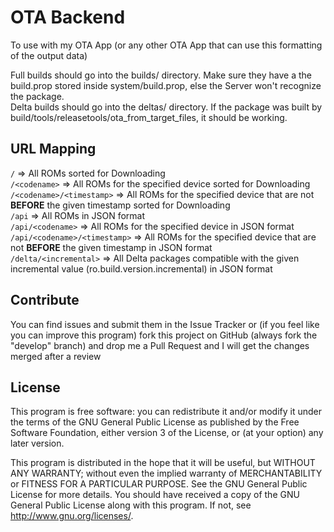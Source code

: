 # OTA Backend
To use with my OTA App (or any other OTA App that can use this formatting of the output data)

Full builds should go into the builds/ directory. Make sure they have a the build.prop stored inside system/build.prop, else the Server won't recognize the package.  
Delta builds should go into the deltas/ directory. If the package was built by build/tools/releasetools/ota_from_target_files, it should be working.


## URL Mapping  

```/``` => All ROMs sorted for Downloading  
```/<codename>``` => All ROMs for the specified device sorted for Downloading  
```/<codename>/<timestamp>``` => All ROMs for the specified device that are not **BEFORE** the given timestamp sorted for Downloading  
```/api``` => All ROMs in JSON format  
```/api/<codename>``` => All ROMs for the specified device in JSON format
```/api/<codename>/<timestamp>``` => All ROMs for the specified device that are not **BEFORE** the given timestamp in JSON format  
```/delta/<incremental>``` => All Delta packages compatible with the given incremental value (ro.build.version.incremental) in JSON format  

## Contribute

You can find issues and submit them in the Issue Tracker or (if you feel like you can improve this program) fork this project on GitHub (always fork the "develop" branch) and drop me a Pull Request and I will get the changes merged after a review

## License

This program is free software: you can redistribute it and/or modify
it under the terms of the GNU General Public License as published by
the Free Software Foundation, either version 3 of the License, or
(at your option) any later version.

This program is distributed in the hope that it will be useful,
but WITHOUT ANY WARRANTY; without even the implied warranty of
MERCHANTABILITY or FITNESS FOR A PARTICULAR PURPOSE.  See the
GNU General Public License for more details.
You should have received a copy of the GNU General Public License
along with this program.  If not, see <http://www.gnu.org/licenses/>.
